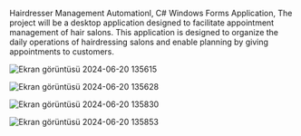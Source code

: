 Hairdresser Management Automationl,
C# Windows Forms Application,
The project will be a desktop application designed to facilitate appointment management of hair salons. 
This application is designed to organize the daily operations of hairdressing salons and enable planning by giving appointments to customers.

![Ekran görüntüsü 2024-06-20 135615](https://github.com/furkananil/Hairdresser-Management-Automation/assets/143885884/bc977f2a-b1ec-4694-8205-4ffb20e8a6dd)

![Ekran görüntüsü 2024-06-20 135628](https://github.com/furkananil/Hairdresser-Management-Automation/assets/143885884/da4bb385-e1c9-4080-a6a9-01572c5903fa)

![Ekran görüntüsü 2024-06-20 135830](https://github.com/furkananil/Hairdresser-Management-Automation/assets/143885884/8b0019c0-f19b-4f2d-9312-f75bceda3588)

![Ekran görüntüsü 2024-06-20 135853](https://github.com/furkananil/Hairdresser-Management-Automation/assets/143885884/555be369-1355-439d-8a14-4669f014bcd6)
